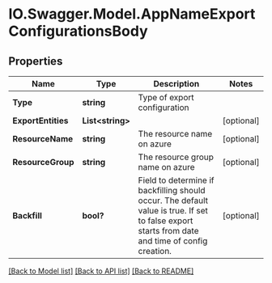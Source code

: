 # IO.Swagger.Model.AppNameExportConfigurationsBody
## Properties

Name | Type | Description | Notes
------------ | ------------- | ------------- | -------------
**Type** | **string** | Type of export configuration | 
**ExportEntities** | **List&lt;string&gt;** |  | [optional] 
**ResourceName** | **string** | The resource name on azure | [optional] 
**ResourceGroup** | **string** | The resource group name on azure | [optional] 
**Backfill** | **bool?** | Field to determine if backfilling should occur. The default value is true. If set to false export starts from date and time of config creation. | [optional] 

[[Back to Model list]](../README.md#documentation-for-models) [[Back to API list]](../README.md#documentation-for-api-endpoints) [[Back to README]](../README.md)

